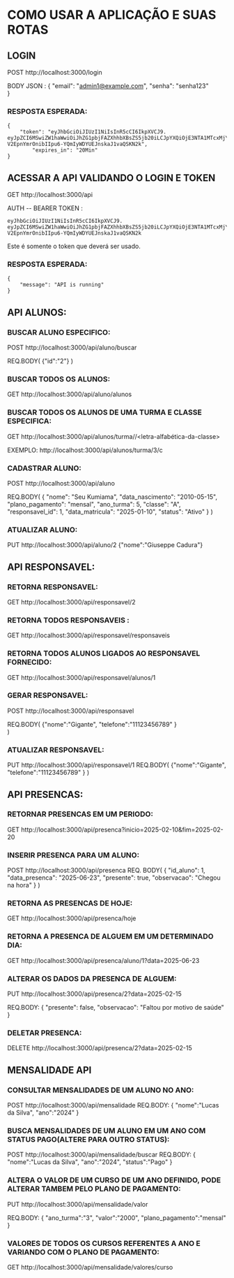 # COMO USAR A APLICAÇÃO E SUAS ROTAS

## LOGIN 

POST http://localhost:3000/login

BODY JSON :
    {
    "email": "admin1@example.com",
    "senha": "senha123"   
    }

### RESPOSTA ESPERADA:
    {
        "token": "eyJhbGciOiJIUzI1NiIsInR5cCI6IkpXVCJ9.                                                 eyJpZCI6MSwiZW1haWwiOiJhZG1pbjFAZXhhbXBsZS5jb20iLCJpYXQiOjE3NTA1MTcxMjYsImV4cCI6MTc1MDUxODMyNn0. V2EpnYmrOnibIIpu6-YQmIyWDYUEJnskaJ1vaQSKN2k",
            "expires_in": "20Min"
    }   

## ACESSAR A API VALIDANDO O LOGIN E TOKEN

GET http://localhost:3000/api

AUTH -- BEARER TOKEN :

    eyJhbGciOiJIUzI1NiIsInR5cCI6IkpXVCJ9.                                                 eyJpZCI6MSwiZW1haWwiOiJhZG1pbjFAZXhhbXBsZS5jb20iLCJpYXQiOjE3NTA1MTcxMjYsImV4cCI6MTc1MDUxODMyNn0. V2EpnYmrOnibIIpu6-YQmIyWDYUEJnskaJ1vaQSKN2k

Este é somente o token que deverá ser usado.

### RESPOSTA ESPERADA:
    {
	    "message": "API is running"
    }


## API ALUNOS:

### BUSCAR ALUNO ESPECIFICO:
POST http://localhost:3000/api/aluno/buscar

REQ.BODY(
    {"id":"2"}
)

### BUSCAR TODOS OS ALUNOS:
GET http://localhost:3000/api/aluno/alunos

### BUSCAR TODOS OS ALUNOS DE UMA TURMA E CLASSE ESPECIFICA:
GET http://localhost:3000/api/alunos/turma/<Numero-inteiro-do-ano>/<letra-alfabética-da-classe>

EXEMPLO: http://localhost:3000/api/alunos/turma/3/c

### CADASTRAR ALUNO:
POST http://localhost:3000/api/aluno

REQ.BODY(
{
  "nome": "Seu Kumiama",
  "data_nascimento": "2010-05-15",
  "plano_pagamento": "mensal",
  "ano_turma": 5,
  "classe": "A",
  "responsavel_id": 1,
  "data_matricula": "2025-01-10",
  "status": "Ativo"
}
)

### ATUALIZAR ALUNO:
PUT http://localhost:3000/api/aluno/2
{"nome":"Giuseppe Cadura"}

## API RESPONSAVEL:

### RETORNA RESPONSAVEL:
GET http://localhost:3000/api/responsavel/2

### RETORNA TODOS RESPONSAVEIS :
GET http://localhost:3000/api/responsavel/responsaveis

### RETORNA TODOS ALUNOS LIGADOS AO RESPONSAVEL FORNECIDO:
GET http://localhost:3000/api/responsavel/alunos/1

### GERAR RESPONSAVEL:
POST http://localhost:3000/api/responsavel

REQ.BODY(
{"nome":"Gigante",
 "telefone":"11123456789"
}   
)

### ATUALIZAR RESPONSAVEL:
PUT http://localhost:3000/api/responsavel/1
REQ.BODY(
{"nome":"Gigante",
 "telefone":"11123456789"
}
)

## API PRESENCAS:

### RETORNAR PRESENCAS EM UM PERIODO:
GET http://localhost:3000/api/presenca?inicio=2025-02-10&fim=2025-02-20

### INSERIR PRESENCA PARA UM ALUNO:
POST http://localhost:3000/api/presenca
 REQ. BODY(
    {
  "id_aluno": 1,
  "data_presenca": "2025-06-23",
  "presente": true,
  "observacao": "Chegou na hora"
}
 )

### RETORNA AS PRESENCAS DE HOJE:
GET http://localhost:3000/api/presenca/hoje

### RETORNA A PRESENCA DE ALGUEM EM UM DETERMINADO DIA:
GET http://localhost:3000/api/presenca/aluno/1?data=2025-06-23

### ALTERAR OS DADOS DA PRESENCA DE ALGUEM:
PUT http://localhost:3000/api/presenca/2?data=2025-02-15

REQ.BODY:
{
  "presente": false,
  "observacao": "Faltou por motivo de saúde"
}

### DELETAR PRESENCA:
DELETE http://localhost:3000/api/presenca/2?data=2025-02-15

## MENSALIDADE API

### CONSULTAR MENSALIDADES DE UM ALUNO NO ANO:
POST http://localhost:3000/api/mensalidade
REQ.BODY:
{
    "nome":"Lucas da Silva",
	"ano":"2024"
}

### BUSCA MENSALIDADES DE UM ALUNO EM UM ANO COM STATUS PAGO(ALTERE PARA OUTRO STATUS):
POST   http://localhost:3000/api/mensalidade/buscar
REQ.BODY:
{
    "nome":"Lucas da Silva",
	"ano":"2024",
	"status":"Pago"
}

### ALTERA O VALOR DE UM CURSO DE UM ANO DEFINIDO, PODE ALTERAR TAMBEM PELO PLANO DE PAGAMENTO:
PUT http://localhost:3000/api/mensalidade/valor

REQ.BODY:
{
	"ano_turma":"3",
	"valor":"2000",
	"plano_pagamento":"mensal"
}

### VALORES DE TODOS OS CURSOS REFERENTES A ANO E VARIANDO COM O PLANO DE PAGAMENTO:
GET http://localhost:3000/api/mensalidade/valores/curso
